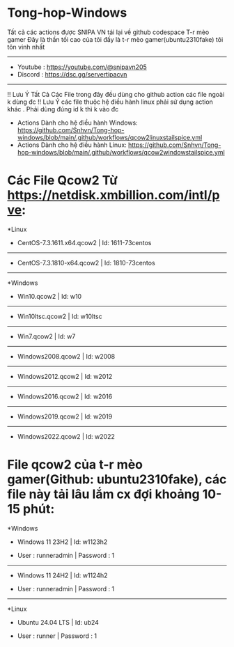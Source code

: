 # Tong-hop-Windows
Tất cả các actions được SNIPA VN tái lại về github codespace T-r mèo gamer
Đây là thần tối cao của tôi đấy là t-r mèo gamer(ubuntu2310fake) tôi tôn vinh nhất
________________________________
- Youtube : https://youtube.com/@snipavn205
- Discord : https://dsc.gg/servertipacvn
________________________________
!! Lưu Ý Tất Cả Các File trong đây đều dùng cho github action các file ngoài k dùng đc
!! Lưu Ý các file thuộc hệ điều hành linux phải sử dụng action khác . Phải dùng đúng id k thì k vào đc
- Actions Dành cho hệ điều hành Windows: https://github.com/Snhvn/Tong-hop-windows/blob/main/.github/workflows/qcow2linuxstailspice.yml
- Actions Dành cho hệ điều hành Linux: https://github.com/Snhvn/Tong-hop-windows/blob/main/.github/workflows/qcow2windowstailspice.yml
# Các File Qcow2 Từ https://netdisk.xmbillion.com/intl/pve:
*Linux
- CentOS-7.3.1611.x64.qcow2 | Id: 1611-73centos
_________________________________
- CentOS-7.3.1810-x64.qcow2 | Id: 1810-73centos
_________________________________
*Windows
- Win10.qcow2 | Id: w10
_________________________________
- Win10ltsc.qcow2 | Id: w10ltsc
_________________________________
- Win7.qcow2 | Id: w7
_________________________________
- Windows2008.qcow2 | Id: w2008
_________________________________
- Windows2012.qcow2 | Id: w2012
_________________________________
- Windows2016.qcow2 | Id: w2016
_________________________________
- Windows2019.qcow2 | Id: w2019
_________________________________
- Windows2022.qcow2 | Id: w2022
# File qcow2 của t-r mèo gamer(Github: ubuntu2310fake), các file này tải lâu lắm cx đợi khoảng 10-15 phút:
*Windows
- Windows 11 23H2 | Id: w1123h2
+ User : runneradmin | Password : 1
_______________________________
- Windows 11 24H2 | Id: w1124h2
+ User : runneradmin | Password : 1
_______________________________
*Linux
- Ubuntu 24.04 LTS | Id: ub24
+ User : runner | Password : 1
